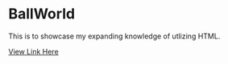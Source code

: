 # BallWorld

This is to showcase my expanding knowledge of utlizing HTML. 

[View Link Here](https://ashleyhackettcode.ballworld.github/)
